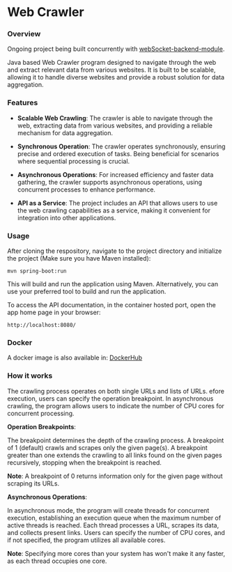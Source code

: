 # Web Crawler
### Overview
Ongoing project being built concurrently with [webSocket-backend-module](https://github.com/rafaeltxc/webSocket-backend-module).

Java based Web Crawler program designed to navigate through the web and extract relevant data from various websites. It is built to be scalable, allowing it to handle diverse websites and provide a robust solution for data aggregation.

### Features
 - **Scalable Web Crawling**: The crawler is able to navigate through the web, extracting data from various websites, and providing a reliable mechanism for data aggregation.
 
 - **Synchronous Operation**: The crawler operates synchronously, ensuring precise and ordered execution of tasks. Being beneficial for scenarios where sequential processing is crucial.
 
 - **Asynchronous Operations**: For increased efficiency and faster data gathering, the crawler supports asynchronous operations, using concurrent processes to enhance performance.
 
 - **API as a Service**: The project includes an API that allows users to use the web crawling capabilities as a service, making it convenient for integration into other applications.

### Usage

After cloning the respository, navigate to the project directory and initialize the project (Make sure you have Maven installed):
```console
mvn spring-boot:run
```

This will build and run the application using Maven. Alternatively, you can use your preferred tool to build and run the application.

To access the API documentation, in the container hosted port, open the app home page in your browser:
```console
http://localhost:8080/
```

### Docker

A docker image is also available in: [DockerHub](https://hub.docker.com/repository/docker/rtxct/crawler)

### How it works

The crawling process operates on both single URLs and lists of URLs. efore execution, users can specify the operation breakpoint. In asynchronous crawling, the program allows users to indicate the number of CPU cores for concurrent processing.


**Operation Breakpoints**:

The breakpoint determines the depth of the crawling process. A breakpoint of 1 (default) crawls and scrapes only the given page(s). A breakpoint greater than one extends the crawling to all links found on the given pages recursively, stopping when the breakpoint is reached.

**Note**: A breakpoint of 0 returns information only for the given page without scraping its URLs.


**Asynchronous Operations**:

In asynchronous mode, the program will create threads for concurrent execution, establishing an execution queue when the maximum number of active threads is reached. Each thread processes a URL, scrapes its data, and collects present links. Users can specify the number of CPU cores, and if not specified, the program utilizes all available cores.

**Note**: Specifying more cores than your system has won't make it any faster, as each thread occupies one core.

